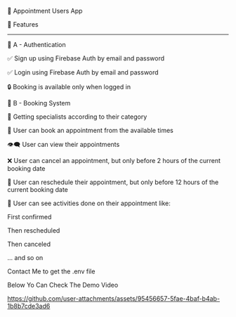 📱 Appointment Users App


🚀 Features
_______________


🔐 A - Authentication

✅ Sign up using Firebase Auth by email and password

✅ Login using Firebase Auth by email and password

🔒 Booking is available only when logged in

📅 B - Booking System

📂 Getting specialists according to their category

📆 User can book an appointment from the available times

👁️‍🗨️ User can view their appointments

❌ User can cancel an appointment, but only before 2 hours of the current booking date

🔄 User can reschedule their appointment, but only before 12 hours of the current booking date

🧾 User can see activities done on their appointment like:

First confirmed

Then rescheduled

Then canceled

... and so on

Contact Me to get the .env file

Below Yo Can Check The Demo Video

https://github.com/user-attachments/assets/95456657-5fae-4baf-b4ab-1b8b7cde3ad6


